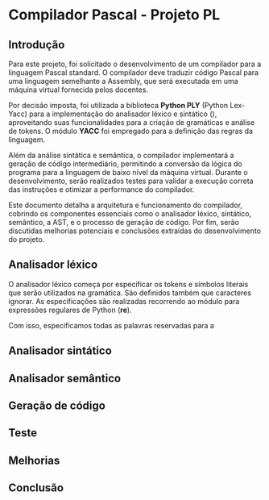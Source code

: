 # Compilador Pascal - Projeto PL

## Introdução

Para este projeto, foi solicitado o desenvolvimento de um compilador para a
linguagem Pascal standard. O compilador deve traduzir código Pascal para uma
 linguagem semelhante a Assembly, que será executada em uma máquina virtual
 fornecida pelos docentes.

Por decisão imposta, foi utilizada a biblioteca **Python PLY** (Python Lex-Yacc)
para a implementação do analisador léxico e sintático (), aproveitando suas
funcionalidades para a criação de gramáticas e análise de tokens. O módulo
**YACC** foi empregado para a definição das regras da linguagem.

Além da análise sintática e semântica, o compilador implementará a geração de
código intermediário, permitindo a conversão da lógica do programa para a
linguagem de baixo nível da máquina virtual. Durante o desenvolvimento, serão
realizados testes para validar a execução correta das instruções e otimizar
a performance do compilador.

Este documento detalha a arquitetura e funcionamento do compilador, cobrindo os
componentes essenciais como o analisador léxico, sintático, semântico, a AST,
e o processo de geração de código. Por fim, serão discutidas melhorias
potenciais e conclusões extraídas do desenvolvimento do projeto.

## Analisador léxico

O analisador léxico começa por especificar os tokens e símbolos literais que
serão utilizados na gramática. São definidos também que caracteres ignorar.
As especificações são realizadas recorrendo ao módulo para expressões regulares
de Python (**re**).

Com isso, especificamos todas as palavras reservadas para a 

## Analisador sintático

## Analisador semântico

## Geração de código

## Teste

## Melhorias

## Conclusão
